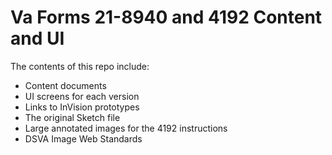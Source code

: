 
# Va Forms 21-8940 and 4192 Content and UI 

The contents of this repo include:

* Content documents
* UI screens for each version
* Links to InVision prototypes
* The original Sketch file
* Large annotated images for the 4192 instructions
* DSVA Image Web Standards
